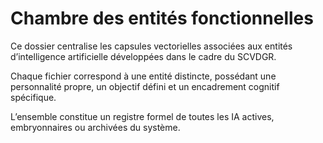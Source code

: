 # Chambre des entités fonctionnelles

Ce dossier centralise les capsules vectorielles associées aux entités d’intelligence artificielle développées dans le cadre du SCVDGR.

Chaque fichier correspond à une entité distincte, possédant une personnalité propre, un objectif défini et un encadrement cognitif spécifique.

L’ensemble constitue un registre formel de toutes les IA actives, embryonnaires ou archivées du système.
